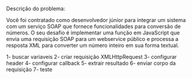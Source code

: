 Descrição do problema:

Você foi contratado como desenvolvedor júnior para integrar um sistema com um serviço SOAP
que fornece funcionalidades para conversão de números. O seu desafio é implementar uma função
em JavaScript que envia uma requisição SOAP para um webservice público e processa a resposta
XML para converter um número inteiro em sua forma textual.

1- buscar variaveis
2- criar requisição XMLHttpRequest
3- configurar header
4- configurar callback
5- extrair resultado
6- enviar corpo da requisição
7- teste